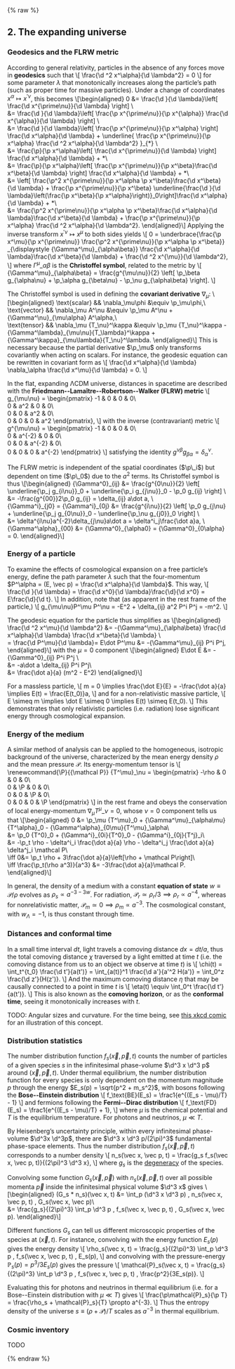 {% raw %} 

<section markdown="1">

## 2. The expanding universe

### Geodesics and the FLRW metric

According to general relativity, particles in the absence of any forces move in **geodesics** such that
\\[
\frac{\d ^2 x^\alpha}{\d \lambda^2} = 0
\\]
for some parameter $\lambda$ that monotonically increases along the particle’s path (such as proper time for massive particles).
Under a change of coordinates $x^\alpha\mapsto x^{\prime\nu}$, this becomes
\\[\begin{aligned}
0 &= \frac{\d }{\d \lambda}\left[ \frac{\d  x^{\prime\nu}}{\d \lambda} \right] \\\
&= \frac{\d }{\d \lambda}\left[ \frac{\p x^{\prime\nu}}{\p x^{\alpha}} \frac{\d  x^{\alpha}}{\d \lambda} \right] \\\
&= \frac{\d }{\d \lambda}\left[ \frac{\p x^{\prime\nu}}{\p x^\alpha} \right] \frac{\d  x^\alpha}{\d \lambda} + \underline{
\frac{\p x^{\prime\nu}}{\p x^\alpha} \frac{\d ^2 x^\alpha}{\d \lambda^2}
}_{*} \\\
&= \frac{\p}{\p x^\alpha}\left[ \frac{\d x^{\prime\nu}}{\d \lambda} \right] \frac{\d  x^\alpha}{\d \lambda} +
*\\\
&= \frac{\p}{\p x^\alpha}\left[ \frac{\p x^{\prime\nu}}{\p x^\beta}\frac{\d x^\beta}{\d \lambda} \right] \frac{\d  x^\alpha}{\d \lambda} +
*\\\
&= \left[ \frac{\p^2 x^{\prime\nu}}{\p x^\alpha \p x^\beta}\frac{\d x^\beta}{\d \lambda} + \frac{\p x^{\prime\nu}}{\p x^\beta} \underline{\frac{\d }{\d \lambda}\left(\frac{\p x^\beta}{\p x^\alpha}\right)}_0\right]\frac{\d  x^\alpha}{\d \lambda} +
*\\\
&= \frac{\p^2 x^{\prime\nu}}{\p x^\alpha \p x^\beta}\frac{\d x^\alpha}{\d \lambda}\frac{\d  x^\beta}{\d \lambda} +
\frac{\p x^{\prime\nu}}{\p x^\alpha} \frac{\d ^2 x^\alpha}{\d \lambda^2}.
\end{aligned}\\]
Applying the inverse transform $x^{\prime\nu}\mapsto x^\mu$ to both sides yields
\\[
0 = \underbrace{\frac{\p x^\mu}{\p x^{\prime\nu}} \frac{\p^2 x^{\prime\nu}}{\p x^\alpha \p x^\beta}}
\_{\displaystyle {\Gamma^\mu}\_{\alpha\beta}} \frac{\d x^\alpha}{\d \lambda}\frac{\d  x^\beta}{\d \lambda} +
 \frac{\d ^2 x^{\mu}}{\d \lambda^2},
\\]
where ${\Gamma^\mu}\_{\alpha\beta}$ is the **Christoffel symbol**, related to the metric by
\\[
{\Gamma^\mu}\_{\alpha\beta} = \frac{g^{\mu\nu}}{2}
\left[
\p\_\beta g\_{\alpha\nu} +
\p\_\alpha g\_{\beta\nu} -
\p\_\nu g\_{\alpha\beta}
\right].
\\]

The Christoffel symbol is used in defining the **covariant derivative** $\nabla_\mu$:
\\[\begin{aligned}
\text{scalar} && \nabla_\mu\phi &\equiv \p_\mu\phi,\\\
\text{vector} && \nabla_\mu A^\nu &\equiv \p_\mu A^\nu + {\Gamma^\nu}\_{\mu\alpha} A^\alpha,\\\
\text{tensor} && \nabla_\mu {T\_\nu}^\kappa &\equiv \p_\mu {T\_\nu}^\kappa - {\Gamma^\lambda}\_{\mu\nu}{T\_\lambda}^\kappa + {\Gamma^\kappa}\_{\mu\lambda}{T\_\nu}^\lambda.
\end{aligned}\\]
This is necessary because the partial derivative $\p_\mu$ only transforms covariantly when acting on scalars. For instance, the geodesic equation can be rewritten in covariant form as 
\\[
\frac{\d x^\alpha}{\d \lambda} \nabla_\alpha \frac{\d x^\mu}{\d \lambda} = 0.
\\]

In the flat, expanding ΛCDM universe, distances in spacetime are described with the **Friedmann--Lamaître--Robertson--Walker (FLRW) metric**
\\[
g_{\mu\nu} = \begin{pmatrix}
-1 & 0 & 0 & 0\\\
0 & a^2 & 0 & 0\\\
0 & 0 & a^2 & 0\\\
0 & 0 & 0 & a^2
\end{pmatrix},
\\]
with the inverse (contravariant) metric
\\[
g^{\mu\nu} = \begin{pmatrix}
-1 & 0 & 0 & 0\\\
0 & a^{-2} & 0 & 0\\\
0 & 0 & a^{-2} & 0\\\
0 & 0 & 0 & a^{-2}
\end{pmatrix}
\\]
satisfying the identity $g^{\nu\beta}g_{\beta\alpha} = \delta^\nu_\alpha$.

The FLRW metric is independent of the spatial coordinates ($\p\_i$) but dependent on time ($\p\_0$) due to the $a^2$ terms.
Its Christoffel symbol is thus
\\[\begin{aligned}
{\Gamma^0}\_{ij} &= \frac{g^{0\nu}}{2}
\left[
\underline{\p\_j g\_{i\nu}}\_0 +
\underline{\p\_i g\_{j\nu}}\_0 -
\p\_0 g\_{ij}
\right] \\\
&= -\frac{g^{00}}2\p\_0 g\_{ij}
= \delta\_{ij} a\dot a, \\\
{\Gamma^i}\_{j0} = {\Gamma^i}\_{0j} &= \frac{g^{i\nu}}{2}
\left[
\p\_0 g\_{j\nu} +
\underline{\p\_j g\_{0\nu}}\_0 -
\underline{\p\_\nu g\_{j0}}\_0
\right] \\\
&= \delta^{i\nu}a^{-2}\delta\_{j\nu}a\dot a
= \delta^i\_j\frac{\dot a}a, \\\
{\Gamma^\alpha}\_{00} &= {\Gamma^0}\_{\alpha0} = {\Gamma^0}\_{0\alpha} = 0.
\end{aligned}\\]

### Energy of a particle

To examine the effects of cosmological expansion on a free particle’s energy, define the path parameter $\lambda$ such that the four-momentum $P^\alpha = (E, \vec p) = \frac{\d x^\alpha}{\d \lambda}$. This way,
\\[
\frac{\d }{\d \lambda} = \frac{\d x^0}{\d \lambda}\frac{\d}{\d x^0} = E\frac{\d}{\d t}.
\\]
In addition, note that (as apparent in the rest frame of the particle,)
\\[
g\_{\mu\nu}P^\mu P^\nu = -E^2 + \delta\_{ij} a^2 P^i P^j = -m^2.
\\]

The geodesic equation for the particle thus simplifies as
\\[\begin{aligned}
\frac{\d ^2 x^\mu}{\d \lambda^2} 
&= -{\Gamma^\mu}\_{\alpha\beta} \frac{\d x^\alpha}{\d \lambda} \frac{\d x^\beta}{\d \lambda} \\\
= \frac{\d P^\mu}{\d \lambda}= E\dot P^\mu
&= -{\Gamma^\mu}\_{ij} P^i P^j,
\end{aligned}\\]
with the $\mu=0$ component
\\[\begin{aligned}
E\dot E &= -{\Gamma^0}\_{ij} P^i P^j \\\
&= -a\dot a \delta\_{ij} P^i P^j\\\
&= \frac{\dot a}{a} (m^2 - E^2)
\end{aligned}\\]

For a massless particle, 
\\[
m = 0 \implies \frac{\dot E}{E} = -\frac{\dot a}{a} \implies E(t) = \frac{E(t_0)}a,
\\]
and for a non-relativistic massive particle,
\\[
E \simeq m \implies \dot E \simeq 0 \implies E(t) \simeq E(t_0).
\\]
This demonstrates that only relativistic particles (i.e. radiation) lose significant energy through cosmological expansion.

### Energy of the medium

A similar method of analysis can be applied to the homogeneous, isotropic background of the universe, characterized by the mean energy density $\rho$ and the mean pressure $\mathcal P$. Its energy-momentum tensor is
\\[
\renewcommand{\P}{{\mathcal P}}
{T^\mu}\_\nu = \begin{pmatrix}
-\rho & 0 & 0 & 0\\\
0 & \P & 0 & 0\\\
0 & 0 & \P & 0\\\
0 & 0 & 0 & \P
\end{pmatrix}
\\] 
in the rest frame and obeys the conservation of local energy-momentum $\nabla_\mu {T^\mu}\_\nu = 0$, whose $\nu=0$ component tells us that
\\[\begin{aligned}
0 &= \p\_\mu {T^\mu}_0 + {\Gamma^\mu}\_{\alpha\mu}{T^\alpha}_0 - {\Gamma^\alpha}\_{0\mu}{T^\mu}\_\alpha\\\
&= \p\_0 {T^0}_0 + {\Gamma^i}\_{0i}{T^0}_0 - {\Gamma^i}\_{0j}{T^j}\_i\\\
&= -\p\_t \rho - \delta^i_i \frac{\dot a}{a} \rho - \delta^i_j \frac{\dot a}{a} \delta^j_i \mathcal P\\\
\iff 0&= \p\_t \rho + 3\frac{\dot a}{a}\left[\rho + \mathcal P\right]\\\
\iff \frac{\p_t(\rho a^3)}{a^3} &= -3\frac{\dot a}{a}\mathcal P.
\end{aligned}\\]

In general, the density of a medium with a constant **equation of state** $w \equiv \mathcal P / \rho$ evolves as $\rho_s \propto a^{-3-3w}$. For radiation, $\mathcal P_r \simeq \rho_r/3 \implies \rho_r \propto a^{-4}$, whereas for nonrelativistic matter, $\mathcal P_m \simeq 0 \implies \rho_m \propto a^{-3}$. The cosmological constant, with $w_\Lambda = -1$, is thus constant through time.

### Distances and conformal time

In a small time interval $dt$, light travels a comoving distance $dx = dt/a$, thus the total comoving distance $\chi$ traversed by a light emitted at time $t$ (i.e. the comoving distance from us to an object we observe at time $t$) is 
\\[
\chi(t) = \int_t^{t_0} \frac{\d t'}{a(t')} = \int_{a(t)}^1 \frac{\d a'}{a'^2 H(a')} = \int_0^z \frac{\d z'}{H(z')}.
\\]
And the maximum comoving distance $\eta$ that may be causally connected to a point in time $t$ is 
\\[
\eta(t) \equiv \int_0^t \frac{\d t'}{a(t')}.
\\]
This is also known as the **comoving horizon**, or as the **conformal time**, seeing it monotonically increases with $t$.

TODO: Angular sizes and curvature. For the time being, see [this xkcd comic](https://xkcd.com/2622/) for an illustration of this concept.

### Distribution statistics

The number distribution function $f_s(\vec x, \vec p, t)$ counts the number of particles of a given species $s$ in the infinitesimal phase-volume $\d^3 x \d^3 p$ around $(\vec x, \vec p, t)$. 
Under thermal equilibrium, the number distribution function for every species is only dependent on the momentum magnitude $p$ through the energy $E_s(p) = \sqrt{p^2 + m_s^2}$, 
with bosons following the **Bose--Einstein distribution**
\\[
f_\text{BE}(E_s) = \frac1{e^{(E_s - \mu)/T} - 1}
\\]
and fermions following the **Fermi--Dirac distribution**
\\[
f_\text{FD}(E_s) = \frac1{e^{(E_s - \mu)/T} + 1},
\\]
where $\mu$ is the chemical potential and $T$ is the equilibrium temperature. For photons and neutrinos, $\mu \ll T$.

By Heisenberg’s uncertainty principle, within every infinitesimal phase-volume $\d^3x \d^3p$, there are 
$\d^3 x \d^3 p/(2\pi)^3$
fundamental phase-space elements. Thus the number distribution $f_s(\vec x, \vec p, t)$ corresponds to a number density
\\[
n_s(\vec x, \vec p, t) = \frac{g_s f_s(\vec x, \vec p, t)}{(2\pi)^3 \d^3 x},
\\]
where $g_s$ is the [degeneracy](https://en.wikipedia.org/wiki/Degenerate_energy_levels) of the species.

Convolving some function $G_s(\vec x, \vec p)$ with $n_s(\vec x, \vec p, t)$ over all possible momenta $\vec p$ inside the infinitesimal physical volume $\d^3 x$ gives
\\[\\begin{aligned}
(G_s * n_s)(\vec x, t) &= \int_p (\d^3 x \d^3 p) \, n_s(\vec x, \vec p, t) \, G_s(\vec x, \vec p)\\\
&= \frac{g_s}{(2\pi)^3} \int_p \d^3 p \, f_s(\vec x, \vec p, t) \, G_s(\vec x, \vec p).
\\end{aligned}\\]

Different functions $G_s$ can tell us different microscopic properties of the species at $(\vec x, t)$. For instance, convolving with the energy function $E_s(p)$ gives the energy density
\\[
\rho\_s(\vec x, t) = \frac{g_s}{(2\pi)^3} \int_p \d^3 p \, f_s(\vec x, \vec p, t) \, E_s(p),
\\]
and convolving with the pressure-energy $\mathbb P_s(p) = p^3/3E_s(p)$ gives the pressure
\\[
\mathcal{P}_s(\vec x, t) = \frac{g_s}{(2\pi)^3} \int_p \d^3 p \, f_s(\vec x, \vec p, t) \, \frac{p^2}{3E_s(p)}.
\\]

Evaluating this for photons and neutrinos in thermal equilibrium (i.e. for a Bose--Einstein distribution with $\mu\ll T$) gives
\\[
\frac{\p\mathcal{P}_s}{\p T} = \frac{\rho_s + \mathcal{P}_s}{T} \propto a^{-3}.
\\]
Thus the entropy density of the universe $s \equiv (\rho + \mathcal P)/T$ scales as $a^{-3}$ in thermal equilibrium.

### Cosmic inventory

TODO

</section>

{% endraw %}
